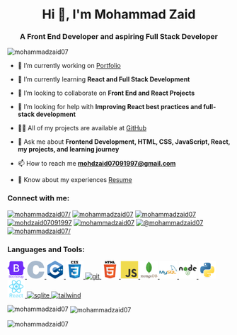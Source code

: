 <h1 align="center">Hi 👋, I'm Mohammad Zaid</h1>
<h3 align="center">A Front End Developer and aspiring Full Stack Developer</h3>

<p align="left"> <img src="https://komarev.com/ghpvc/?username=mohammadzaid07&label=Profile%20views&color=0e75b6&style=flat" alt="mohammadzaid07" /> </p>

- 🔭 I’m currently working on [Portfolio](https://github.com/mohammadzaid07/portfolio)

- 🌱 I’m currently learning **React and Full Stack Development**

- 👯 I’m looking to collaborate on **Front End and React Projects**

- 🤝 I’m looking for help with **Improving React best practices and full-stack development**

- 👨‍💻 All of my projects are available at [GitHub](https://github.com/mohammadzaid07)

- 💬 Ask me about **Frontend Development, HTML, CSS, JavaScript, React, my projects, and learning journey**

- 📫 How to reach me **mohdzaid07091997@gmail.com**

- 📄 Know about my experiences [Resume](https://drive.google.com/file/d/1RJJ5MNnxFRiEn3HHilrx6bPpx4y90DS4/view?usp=sharing)

<h3 align="left">Connect with me:</h3>
<p align="left">
<a href="https://linkedin.com/in/mohammadzaid07/" target="blank"><img align="center" src="https://raw.githubusercontent.com/rahuldkjain/github-profile-readme-generator/master/src/images/icons/Social/linked-in-alt.svg" alt="mohammadzaid07/" height="30" width="40" /></a>
<a href="https://www.codechef.com/users/mohammadzaid07" target="blank"><img align="center" src="https://cdn.jsdelivr.net/npm/simple-icons@3.1.0/icons/codechef.svg" alt="mohammadzaid07" height="30" width="40" /></a>
<a href="https://www.hackerrank.com/mohammadzaid07" target="blank"><img align="center" src="https://raw.githubusercontent.com/rahuldkjain/github-profile-readme-generator/master/src/images/icons/Social/hackerrank.svg" alt="mohammadzaid07" height="30" width="40" /></a>
<a href="https://codeforces.com/profile/mohdzaid07091997" target="blank"><img align="center" src="https://raw.githubusercontent.com/rahuldkjain/github-profile-readme-generator/master/src/images/icons/Social/codeforces.svg" alt="mohdzaid07091997" height="30" width="40" /></a>
<a href="https://www.leetcode.com/mohammadzaid07" target="blank"><img align="center" src="https://raw.githubusercontent.com/rahuldkjain/github-profile-readme-generator/master/src/images/icons/Social/leet-code.svg" alt="mohammadzaid07" height="30" width="40" /></a>
<a href="https://www.hackerearth.com/@mohammadzaid07" target="blank"><img align="center" src="https://raw.githubusercontent.com/rahuldkjain/github-profile-readme-generator/master/src/images/icons/Social/hackerearth.svg" alt="@mohammadzaid07" height="30" width="40" /></a>
<a href="https://auth.geeksforgeeks.org/user/mohammadzaid07/" target="blank"><img align="center" src="https://raw.githubusercontent.com/rahuldkjain/github-profile-readme-generator/master/src/images/icons/Social/geeks-for-geeks.svg" alt="mohammadzaid07/" height="30" width="40" /></a>
</p>

<h3 align="left">Languages and Tools:</h3>
<p align="left"> <a href="https://getbootstrap.com" target="_blank" rel="noreferrer"> <img src="https://raw.githubusercontent.com/devicons/devicon/master/icons/bootstrap/bootstrap-plain-wordmark.svg" alt="bootstrap" width="40" height="40"/> </a> <a href="https://www.cprogramming.com/" target="_blank" rel="noreferrer"> <img src="https://raw.githubusercontent.com/devicons/devicon/master/icons/c/c-original.svg" alt="c" width="40" height="40"/> </a> <a href="https://www.w3schools.com/cpp/" target="_blank" rel="noreferrer"> <img src="https://raw.githubusercontent.com/devicons/devicon/master/icons/cplusplus/cplusplus-original.svg" alt="cplusplus" width="40" height="40"/> </a> <a href="https://www.w3schools.com/css/" target="_blank" rel="noreferrer"> <img src="https://raw.githubusercontent.com/devicons/devicon/master/icons/css3/css3-original-wordmark.svg" alt="css3" width="40" height="40"/> </a> <a href="https://git-scm.com/" target="_blank" rel="noreferrer"> <img src="https://www.vectorlogo.zone/logos/git-scm/git-scm-icon.svg" alt="git" width="40" height="40"/> </a> <a href="https://www.w3.org/html/" target="_blank" rel="noreferrer"> <img src="https://raw.githubusercontent.com/devicons/devicon/master/icons/html5/html5-original-wordmark.svg" alt="html5" width="40" height="40"/> </a> <a href="https://developer.mozilla.org/en-US/docs/Web/JavaScript" target="_blank" rel="noreferrer"> <img src="https://raw.githubusercontent.com/devicons/devicon/master/icons/javascript/javascript-original.svg" alt="javascript" width="40" height="40"/> </a> <a href="https://www.mongodb.com/" target="_blank" rel="noreferrer"> <img src="https://raw.githubusercontent.com/devicons/devicon/master/icons/mongodb/mongodb-original-wordmark.svg" alt="mongodb" width="40" height="40"/> </a> <a href="https://www.mysql.com/" target="_blank" rel="noreferrer"> <img src="https://raw.githubusercontent.com/devicons/devicon/master/icons/mysql/mysql-original-wordmark.svg" alt="mysql" width="40" height="40"/> </a> <a href="https://nodejs.org" target="_blank" rel="noreferrer"> <img src="https://raw.githubusercontent.com/devicons/devicon/master/icons/nodejs/nodejs-original-wordmark.svg" alt="nodejs" width="40" height="40"/> </a> <a href="https://www.python.org" target="_blank" rel="noreferrer"> <img src="https://raw.githubusercontent.com/devicons/devicon/master/icons/python/python-original.svg" alt="python" width="40" height="40"/> </a> <a href="https://reactjs.org/" target="_blank" rel="noreferrer"> <img src="https://raw.githubusercontent.com/devicons/devicon/master/icons/react/react-original-wordmark.svg" alt="react" width="40" height="40"/> </a> <a href="https://www.sqlite.org/" target="_blank" rel="noreferrer"> <img src="https://www.vectorlogo.zone/logos/sqlite/sqlite-icon.svg" alt="sqlite" width="40" height="40"/> </a> <a href="https://tailwindcss.com/" target="_blank" rel="noreferrer"> <img src="https://www.vectorlogo.zone/logos/tailwindcss/tailwindcss-icon.svg" alt="tailwind" width="40" height="40"/> </a> </p>

<p>
  <img align="left" src="https://github-readme-stats.vercel.app/api/top-langs?username=mohammadzaid07&show_icons=true&locale=en&layout=compact&langs_count=8&hide=Jupyter%20Notebook" alt="mohammadzaid07" />
</p>


<p>&nbsp;<img align="center" src="https://github-readme-stats.vercel.app/api?username=mohammadzaid07&show_icons=true&locale=en" alt="mohammadzaid07" /></p>

<p><img align="center" src="https://github-readme-streak-stats.herokuapp.com/?user=mohammadzaid07&" alt="mohammadzaid07" /></p>
